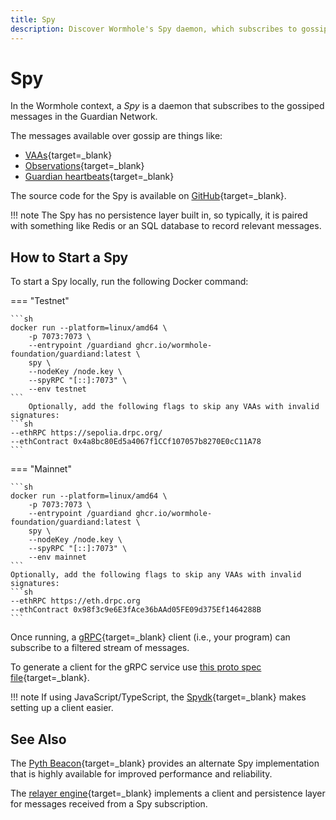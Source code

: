 ```yaml
---
title: Spy
description: Discover Wormhole's Spy daemon, which subscribes to gossiped messages in the Guardian Network, including VAAs and Observations, with setup instructions.
---
```


# Spy

In the Wormhole context, a _Spy_ is a daemon that subscribes to the gossiped messages in the Guardian Network.

The messages available over gossip are things like:

- [VAAs](/learn/infrastructure/vaas/){target=\_blank}
- [Observations](/learn/glossary/#observation){target=\_blank} <!-- link to glossary -->
- [Guardian heartbeats](/learn/glossary/#heartbeat){target=\_blank}

The source code for the Spy is available on [GitHub](https://github.com/wormhole-foundation/wormhole/blob/main/node/cmd/spy/spy.go){target=\_blank}.

!!! note
    The Spy has no persistence layer built in, so typically, it is paired with something like Redis or an SQL database to record relevant messages.

## How to Start a Spy

To start a Spy locally, run the following Docker command:

=== "Testnet"

    ```sh
    docker run --platform=linux/amd64 \
        -p 7073:7073 \
        --entrypoint /guardiand ghcr.io/wormhole-foundation/guardiand:latest \
        spy \
        --nodeKey /node.key \
        --spyRPC "[::]:7073" \
        --env testnet
    ```
        Optionally, add the following flags to skip any VAAs with invalid signatures:
    ```sh
    --ethRPC https://sepolia.drpc.org/
    --ethContract 0x4a8bc80Ed5a4067f1CCf107057b8270E0cC11A78    
    ```

=== "Mainnet"

    ```sh
    docker run --platform=linux/amd64 \
        -p 7073:7073 \
        --entrypoint /guardiand ghcr.io/wormhole-foundation/guardiand:latest \
        spy \
        --nodeKey /node.key \
        --spyRPC "[::]:7073" \
        --env mainnet
    ```
    Optionally, add the following flags to skip any VAAs with invalid signatures:
    ```sh
    --ethRPC https://eth.drpc.org
    --ethContract 0x98f3c9e6E3fAce36bAAd05FE09d375Ef1464288B
    ```

Once running, a [gRPC](https://grpc.io/){target=\_blank} client (i.e., your program) can subscribe to a filtered stream of messages.

To generate a client for the gRPC service use [this proto spec file](https://github.com/wormhole-foundation/wormhole/blob/main/proto/spy/v1/spy.proto){target=\_blank}.

!!! note
    If using JavaScript/TypeScript, the [Spydk](https://www.npmjs.com/package/@certusone/wormhole-spydk){target=\_blank} makes setting up a client easier.

## See Also

The [Pyth Beacon](https://github.com/pyth-network/beacon){target=\_blank} provides an alternate Spy implementation that is highly available for improved performance and reliability.

The [relayer engine](https://github.com/wormhole-foundation/relayer-engine){target=\_blank} implements a client and persistence layer for messages received from a Spy subscription.